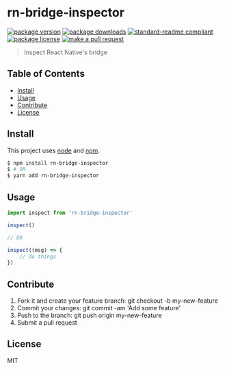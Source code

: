 
# rn-bridge-inspector
[![package version](https://img.shields.io/npm/v/rn-bridge-inspector.svg?style=flat-square)](https://npmjs.org/package/rn-bridge-inspector)
[![package downloads](https://img.shields.io/npm/dm/rn-bridge-inspector.svg?style=flat-square)](https://npmjs.org/package/rn-bridge-inspector)
[![standard-readme compliant](https://img.shields.io/badge/readme%20style-standard-brightgreen.svg?style=flat-square)](https://github.com/RichardLitt/standard-readme)
[![package license](https://img.shields.io/npm/l/rn-bridge-inspector.svg?style=flat-square)](https://npmjs.org/package/rn-bridge-inspector)
[![make a pull request](https://img.shields.io/badge/PRs-welcome-brightgreen.svg?style=flat-square)](http://makeapullrequest.com)

> Inspect React Native's bridge

## Table of Contents

- [Install](#install)
- [Usage](#usage)
- [Contribute](#contribute)
- [License](#License)

## Install

This project uses [node](https://nodejs.org) and [npm](https://www.npmjs.com). 

```sh
$ npm install rn-bridge-inspector
$ # OR
$ yarn add rn-bridge-inspector
```

## Usage

```js
import inspect from 'rn-bridge-inspector'

inspect()

// OR

inspect((msg) => {
    // do things
})
```

## Contribute

1. Fork it and create your feature branch: git checkout -b my-new-feature
2. Commit your changes: git commit -am 'Add some feature'
3. Push to the branch: git push origin my-new-feature 
4. Submit a pull request

## License

MIT
    
